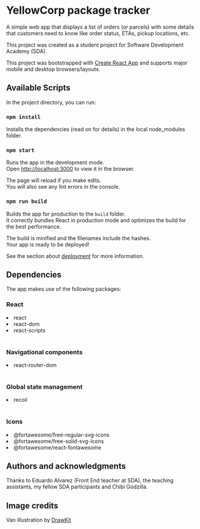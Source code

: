 # YellowCorp package tracker

A simple web app that displays a list of orders (or parcels) with some details that customers need to know like order status, ETAs, pickup locations, etc.

This project was created as a student project for Software Development Academy (SDA).

This project was bootstrapped with [Create React App](https://github.com/facebook/create-react-app) and supports major mobile and desktop browsers/layouts.

## Available Scripts

In the project directory, you can run:

### `npm install`

Installs the dependencies (read on for details) in the local node_modules folder.

### `npm start`

Runs the app in the development mode.\
Open [http://localhost:3000](http://localhost:3000) to view it in the browser.

The page will reload if you make edits.\
You will also see any lint errors in the console.

### `npm run build`

Builds the app for production to the `build` folder.\
It correctly bundles React in production mode and optimizes the build for the best performance.

The build is minified and the filenames include the hashes.\
Your app is ready to be deployed!

See the section about [deployment](https://facebook.github.io/create-react-app/docs/deployment) for more information.

## Dependencies

The app makes use of the following packages:

### React

<li>react</li>
<li>react-dom</li>
<li>react-scripts</li>
<br/>

### Navigational components

<li>react-router-dom</li>
<br/>

### Global state management

<li>recoil</li>
<br/>

### Icons

<li>@fortawesome/free-regular-svg-icons</li>
<li>@fortawesome/free-solid-svg-icons</li>
<li>@fortawesome/react-fontawesome</li>

## Authors and acknowledgments

Thanks to Eduardo Alvarez (Front End teacher at SDA), the teaching assistants, my fellow SDA participants and Chibi Godzilla.

## Image credits

Van illustration by [DrawKit](https://www.drawkit.io/)
